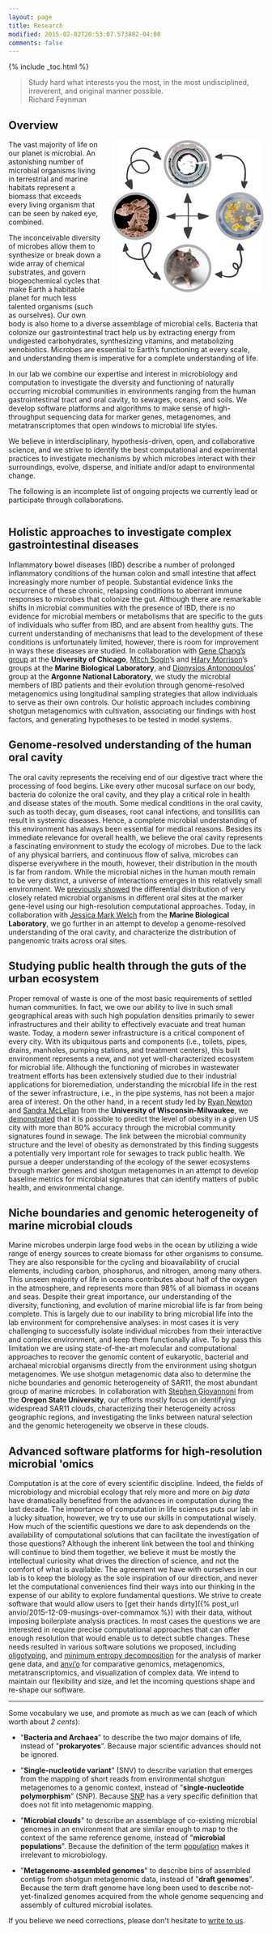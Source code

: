 ```yaml
---
layout: page
title: Research
modified: 2015-02-02T20:53:07.573882-04:00
comments: false
---
```


{% include _toc.html %}




<blockquote>
Study hard what interests you the most, in the most undisciplined, irreverent, and original manner possible.

<div class="blockquote-author">Richard Feynman</div>
</blockquote>


## Overview

<div style="height: 350px; width: 300px; float: right; padding-left: 20px;">
<img src="images/all.png" style="border:none;" />
</div>

The vast majority of life on our planet is microbial. An astonishing number of microbial organisms living in terrestrial and marine habitats represent a biomass that exceeds every living organism that can be seen by naked eye, combined.

The inconceivable diversity of microbes allow them to synthesize or break down a wide array of chemical substrates, and govern biogeochemical cycles that make Earth a habitable planet for much less talented organisms (such as ourselves). Our own body is also home to a diverse assemblage of microbial cells. Bacteria that colonize our gastrointestinal tract help us by extracting energy from undigested carbohydrates, synthesizing vitamins, and metabolizing xenobiotics. Microbes are essential to Earth’s functioning at every scale, and understanding them is imperative for a complete understanding of life.

In our lab we combine our expertise and interest in microbiology and computation to investigate the diversity and functioning of naturally occurring microbial communities in environments ranging from the human gastrointestinal tract and oral cavity, to sewages, oceans, and soils. We develop software platforms and algorithms to make sense of high-throughput sequencing data for marker genes, metagenomes, and metatranscriptomes that open windows to microbial life styles.

We believe in interdisciplinary, hypothesis-driven, open, and collaborative science, and we strive to identify the best computational and experimental practices to investigate mechanisms by which microbes interact with their surroundings, evolve, disperse, and initiate and/or adapt to environmental change.

The following is an incomplete list of ongoing projects we currently lead or participate through collaborations.

<div style="clear:both"></div>


## Holistic approaches to investigate complex gastrointestinal diseases

Inflammatory bowel diseases (IBD) describe a number of prolonged inflammatory conditions of the human colon and small intestine that affect increasingly more number of people. Substantial evidence links the occurrence of these chronic, relapsing conditions to aberrant immune responses to microbes that colonize the gut. Although there are remarkable shifts in microbial communities with the presence of IBD, there is no evidence for microbial members or metabolisms that are specific to the guts of individuals who suffer from IBD, and are absent from healthy guts. The current understanding of mechanisms that lead to the development of these conditions is unfortunately limited, however, there is room for improvement in ways these diseases are studied. In collaboration with [Gene Chang’s group](http://changlab.uchicago.edu/) at the **University of Chicago**, [Mitch Sogin](https://scholar.google.com/citations?user=OQbV_3UAAAAJ)’s and [Hilary Morrison](https://scholar.google.com/citations?user=-cmjxwsAAAAJ)’s groups at the **Marine Biological Laboratory**, and [Dionysios Antonopoulos](http://www.anl.gov/contributors/dionysios-antonopoulos)’ group at the **Argonne National Laboratory**, we study the microbial members of IBD patients and their evolution through genome-resolved metagenomics using longitudinal sampling strategies that allow individuals to serve as their own controls. Our holistic approach includes combining shotgun metagenomics with cultivation, associating our findings with host factors, and generating hypotheses to be tested in model systems.

## Genome-resolved understanding of the human oral cavity

The oral cavity represents the receiving end of our digestive tract where the processing of food begins. Like every other mucosal surface on our body, bacteria do colonize the oral cavity, and they play a critical role in health and disease states of the mouth. Some medical conditions in the oral cavity, such as tooth decay, gum diseases, root canal infections, and tonsillitis can result in systemic diseases. Hence, a complete microbial understanding of this environment has always been essential for medical reasons. Besides its immediate relevance for overall health, we believe the oral cavity represents a fascinating environment to study the ecology of microbes. Due to the lack of any physical barriers, and continuous flow of saliva, microbes can disperse everywhere in the mouth, however, their distribution in the mouth is far from random. While the microbial niches in the human mouth remain to be very distinct, a universe of interactions emerges in this relatively small environment. We [previously showed](http://www.pnas.org/content/111/28/E2875) the differential distribution of very closely related microbial organisms in different oral sites at the marker gene-level using our high-resolution computational approaches. Today, in collaboration with [Jessica Mark Welch](http://www.mbl.edu/jbpc/staff/markwelchj/) from the **Marine Biological Laboratory**, we go further in an attempt to develop a genome-resolved understanding of the oral cavity, and characterize the distribution of pangenomic traits across oral sites.

## Studying public health through the guts of the urban ecosystem

Proper removal of waste is one of the most basic requirements of settled human communities. In fact, we owe our ability to live in such small geographical areas with such high population densities primarily to sewer infrastructures and their ability to effectively evacuate and treat human waste. Today, a modern sewer infrastructure is a critical component of every city. With its ubiquitous parts and components (i.e., toilets, pipes, drains, manholes, pumping stations, and treatment centers), this built environment represents a new, and not yet well-characterized ecosystem for microbial life. Although the functioning of microbes in wastewater treatment efforts has been extensively studied due to their industrial applications for bioremediation, understanding the microbial life in the rest of the sewer infrastructure, i.e., in the pipe systems, has not been a major area of interest. On the other hand, in a recent study led by [Ryan Newton](https://scholar.google.com/citations?user=WaVCQwgAAAAJ) and [Sandra McLellan](http://home.freshwater.uwm.edu/mclellanlab/) from the **University of Wisconsin-Milwaukee**, we [demonstrated](http://mbio.asm.org/content/6/2/e02574-14.short) that it is possible to predict the level of obesity in a given US city with more than 80% accuracy through the microbial community signatures found in sewage. The link between the microbial community structure and the level of obesity as demonstrated by this finding suggests a potentially very important role for sewages to track public health. We pursue a deeper understanding of the ecology of the sewer ecosystems through marker genes and shotgun metagenomes in an attempt to develop baseline metrics for microbial signatures that can identify matters of public health, and environmental change.

## Niche boundaries and genomic heterogeneity of marine microbial clouds

Marine microbes underpin large food webs in the ocean by utilizing a wide range of energy sources to create biomass for other organisms to consume. They are also responsible for the cycling and bioavailability of crucial elements, including carbon, phosphorus, and nitrogen, among many others. This unseen majority of life in oceans contributes about half of the oxygen in the atmosphere, and represents more than 98% of all biomass in oceans and seas. Despite their great importance, our understanding of the diversity, functioning, and evolution of marine microbial life is far from being complete. This is largely due to our inability to bring microbial life into the lab environment for comprehensive analyses: in most cases it is very challenging to successfully isolate individual microbes from their interactive and complex environment, and keep them functionally alive. To by pass this limitation we are using state-of-the-art molecular and computational approaches to recover the genomic content of eukaryotic, bacterial and archaeal microbial organisms directly from the environment using shotgun metagenomes. We use shotgun metagenomic data also to determine the niche boundaries and genomic heterogeneity of SAR11, the most abundant group of marine microbes. In collaboration with [Stephen Giovannoni](http://microbiology.science.oregonstate.edu/dr-stephen-giovannoni) from the **Oregon State University**, our efforts mostly focus on identifying widespread SAR11 clouds, characterizing their heterogeneity across geographic regions, and investigating the links between natural selection and the genomic heterogeneity we observe in these clouds.

## Advanced software platforms for high-resolution microbial 'omics

Computation is at the core of every scientific discipline. Indeed, the fields of microbiology and microbial ecology that rely more and more on *big data* have dramatically benefited from the advances in computation during the last decade. The importance of computation in life sciences puts our lab in a lucky situation, however, we try to use our skills in computational wisely. How much of the scientific questions we dare to ask dependends on the availability of computational solutions that can facilitate the investigation of those questions? Although the inherent link between the tool and thinking will continue to bind them together, we believe it must be mostly the intellectual curiosity what drives the direction of science, and not the comfort of what is available. The agreement we have with ourselves in our lab is to keep the biology as the sole inspiration of our direction, and never let the computational conveniences find their ways into our thinking in the expense of our ability to explore fundamental questions. We strive to create software that would allow users to [get their hands dirty]({% post_url anvio/2015-12-09-musings-over-commamox %}) with their data, without imposing boilerplate analysis practices. In most cases the questions we are interested in require precise computational approaches that can offer enough resolution that would enable us to detect subtle changes. These needs resulted in various software solutions we proposed, including [oligotyping](http://onlinelibrary.wiley.com/doi/10.1111/2041-210X.12114/full), and [minimum entropy decomposition](http://www.nature.com/ismej/journal/v9/n4/full/ismej2014195a.html) for the analysis of marker gene data, and [anvi’o](https://peerj.com/articles/1319/) for comparative genomics, metagenomics, metatranscriptomics, and visualization of complex data. We intend to maintain our flexibility and size, and let the incoming questions shape and re-shape our software.

---

Some vocabulary we use, and promote as much as we can (each of which worth about *2 cents*):

- "**Bacteria and Archaea**” to describe the two major domains of life, instead of "**prokaryotes**”. Because major scientific advances should not be ignored.

- "**Single-nucleotide variant**” (SNV) to describe variation that emerges from the mapping of short reads from environmental shotgun metagenomes to a genomic context, instead of "**single-nucleotide polymorphism**” (SNP). Because [SNP](https://en.wikipedia.org/wiki/Single-nucleotide_polymorphism) has a very specific definition that does not fit into metagenomic mapping.

- "**Microbial clouds**" to describe an assemblage of co-existing microbial genomes in an environment that are similar enough to map to the context of the same reference genome, instead of "**microbial populations**". Because the definition of the term [population](https://en.wikipedia.org/wiki/Population) makes it irrelevant to microbiology.

- "**Metagenome-assembled genomes**" to describe bins of assembled contigs from shotgun metagenomic data, instead of "**draft genomes**". Because the term draft genome have long been used to describe not-yet-finalized genomes acquired from the whole genome sequencing and assembly of cultured microbial isolates.

If you believe we need corrections, please don't hesitate to [write to us]({{site.url}}/people/).

